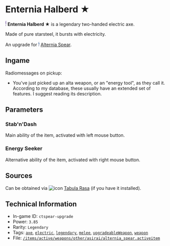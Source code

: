 # Enternia Halberd ★

<img src="https://raw.githubusercontent.com/Ceterai/Enternia/main/items/active/weapons/other/asirai/enternia_halberd.png" alt="Enternia Halberd ★ icon" loading="lazy" width="auto" height="16px"/> **Enternia Halberd ★** is a legendary two-handed electric axe.

Made of pure starsteel, it bursts with electricity.

An upgrade for <img src="https://raw.githubusercontent.com/Ceterai/Enternia/main/items/active/weapons/other/asirai/alternia_spear.png" alt="Alternia Spear icon" loading="lazy" width="auto" height="16px"/> [Alternia Spear](https://ceterai.github.io/MyEnternia/Wiki/AlterniaSpear).

## Ingame

Radiomessages on pickup:

- You've just picked up an alta weapon, or an "energy tool", as they call it. According to my database, these usually have an extended set of features. I suggest reading its description.

## Parameters

### Stab'n'Dash

Main ability of the item, activated with left mouse button.

### Energy Seeker

Alternative ability of the item, activated with right mouse button.

## Sources

Can be obtained via <img src="https://steamuserimages-a.akamaihd.net/ugc/263843960696222713/3EC9A7C005541F7D577EBCB8C5736B4EFC9973D6/" alt="icon" width="8" height="12"/> [Tabula Rasa](https://community.playstarbound.com/resources/the-tabula-rasa.3222/) (if you have it installed).

## Technical Information

- In-game ID: `ctspear-upgrade`
- Power: `3.85`
- Rarity: `Legendary`
- Tags: [`axe`](https://ceterai.github.io/MyEnternia/Wiki/Tags/Axe), [`electric`](https://ceterai.github.io/MyEnternia/Wiki/Tags/Electric), [`legendary`](https://ceterai.github.io/MyEnternia/Wiki/Tags/Legendary), [`melee`](https://ceterai.github.io/MyEnternia/Wiki/Tags/Melee), [`upgradeableWeapon`](https://ceterai.github.io/MyEnternia/Wiki/Tags/UpgradeableWeapon), [`weapon`](https://ceterai.github.io/MyEnternia/Wiki/Tags/Weapon)
- File: [`/items/active/weapons/other/asirai/alternia_spear.activeitem`](https://github.com/Ceterai/Enternia/blob/main/items/active/weapons/other/asirai/alternia_spear.activeitem)

